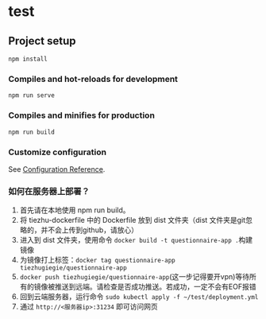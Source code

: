 # test

## Project setup
```
npm install
```

### Compiles and hot-reloads for development
```
npm run serve
```

### Compiles and minifies for production
```
npm run build
```

### Customize configuration
See [Configuration Reference](https://cli.vuejs.org/config/).

### 如何在服务器上部署？
1. 首先请在本地使用 npm run build。
2. 将 tiezhu-dockerfile 中的 Dockerfile 放到 dist 文件夹（dist 文件夹是git忽略的，并不会上传到github，请放心）
3. 进入到 dist 文件夹，使用命令 `docker build -t questionnaire-app .`构建镜像
4. 为镜像打上标签：`docker tag questionnaire-app tiezhugiegie/questionnaire-app`
5. `docker push tiezhugiegie/questionnaire-app`(这一步记得要开vpn)等待所有的镜像被推送到远端。请检查是否成功推送。若成功，一定不会有EOF报错
6. 回到云端服务器，运行命令 `sudo kubectl apply -f ~/test/deployment.yml`
7. 通过 `http://<服务器ip>:31234` 即可访问网页